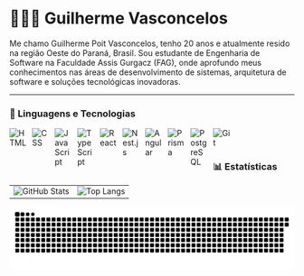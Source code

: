 # 🧑🏻‍💻 Guilherme Vasconcelos

Me chamo Guilherme Poit Vasconcelos, tenho 20 anos e atualmente resido na região Oeste do Paraná, Brasil. Sou estudante de Engenharia de Software na Faculdade Assis Gurgacz (FAG), onde aprofundo meus conhecimentos nas áreas de desenvolvimento de sistemas, arquitetura de software e soluções tecnológicas inovadoras.

---

### 🤖 Linguagens e Tecnologias

<img 
    align="left" 
    alt="HTML"
    title="HTML" 
    width="30px" 
    style="padding-right: 10px;" 
    src="https://cdn.jsdelivr.net/gh/devicons/devicon@latest/icons/html5/html5-original.svg" 
/>
<img 
    align="left" 
    alt="CSS" 
    title="CSS"
    width="30px" 
    style="padding-right: 10px;" 
    src="https://cdn.jsdelivr.net/gh/devicons/devicon@latest/icons/css3/css3-original.svg" 
/>
<img 
    align="left" 
    alt="JavaScript" 
    title="JavaScript"
    width="30px" 
    style="padding-right: 10px;" 
    src="https://cdn.jsdelivr.net/gh/devicons/devicon@latest/icons/javascript/javascript-original.svg" 
/>
<img 
    align="left" 
    alt="TypeScript"
    title="TypeScript" 
    width="30px" 
    style="padding-right: 10px;" 
    src="https://cdn.jsdelivr.net/gh/devicons/devicon@latest/icons/typescript/typescript-original.svg" 
/>
<img 
    align="left" 
    alt="React"
    title="React" 
    width="30px" 
    style="padding-right: 10px;" 
    src="https://cdn.jsdelivr.net/gh/devicons/devicon@latest/icons/react/react-original.svg" 
/>
<img 
    align="left" 
    alt="Nest.js" 
    title="Nest.js"
    width="30px" 
    style="padding-right: 10px;" 
    src="https://cdn.jsdelivr.net/gh/devicons/devicon@latest/icons/nestjs/nestjs-original.svg" 
/>
<img 
    align="left" 
    alt="Angular" 
    title="Angular"
    width="30px" 
    style="padding-right: 10px;" 
    src="https://cdn.jsdelivr.net/gh/devicons/devicon@latest/icons/angular/angular-original.svg" 
/>
<img 
    align="left" 
    alt="Prisma" 
    title="Prisma"
    width="30px" 
    style="padding-right: 10px;" 
    src="https://cdn.jsdelivr.net/gh/devicons/devicon@latest/icons/prisma/prisma-original.svg" 
/>
<img 
    align="left" 
    alt="PostgreSQL" 
    title="PostgreSQL"
    width="30px" 
    style="padding-right: 10px;" 
    src="https://cdn.jsdelivr.net/gh/devicons/devicon@latest/icons/postgresql/postgresql-original.svg" 
/>
<img 
    align="left" 
    alt="Git" 
    title="Git"
    width="30px" 
    style="padding-right: 10px;" 
    src="https://cdn.jsdelivr.net/gh/devicons/devicon@latest/icons/git/git-original.svg" 
/>
<br/>
<br/>

### 📊 Estatísticas

<table>
  <tr>
    <td>
      <img 
        alt="GitHub Stats" 
        height="180" 
        src="https://github-readme-stats.vercel.app/api?username=GPVasconcelos&show_icons=true&theme=tokyonight&include_all_commits=true&count_private=true&locale=pt-br" 
      />
    </td>
    <td>
      <img 
        alt="Top Langs" 
        height="180" 
        src="https://github-readme-stats.vercel.app/api/top-langs/?username=GPVasconcelos&layout=compact&theme=tokyonight&custom_title=Tecnologias&langs_count=9"
      />
    </td>
  </tr>
</table>

<picture align="center">
  <source media="(prefers-color-scheme: dark)" srcset="https://raw.githubusercontent.com/GPVasconcelos/GPVasconcelos/output/github-contribution-grid-snake-dark.svg">
  <source media="(prefers-color-scheme: light)" srcset="https://raw.githubusercontent.com/GPVasconcelos/GPVasconcelos/output/github-contribution-grid-snake-dark.svg">
  <img align="center" alt="github contribution grid snake animation" src="https://raw.githubusercontent.com/GPVasconcelos/GPVasconcelos/output/github-contribution-grid-snake.svg">
</picture>
